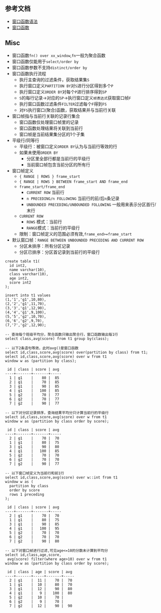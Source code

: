 ## 参考文档
- [窗口函数语法](http://www.postgres.cn/docs/10/sql-expressions.html#SYNTAX-WINDOW-FUNCTIONS)
- [窗口函数](http://www.postgres.cn/docs/10/functions-window.html)

## Misc
- 窗口函数`fn() over xx_window`,`fn`一般为聚合函数
- 窗口函数仅能用于`select/order by`
- 窗口函数参数不支持`distinct/order by`
- 窗口函数执行流程
    - 执行主查询的过滤条件，获取结果集`S`
    - 执行窗口定义`PARTITION BY`对`S`进行分区得到多个`P`
    - 执行窗口定义`ORDER BY`对每个`P`进行排序得到`SP`
    - `S`的每行记录->对应的`SP`->执行窗口定义`帧表达式`获取窗口帧`F`
    - 执行窗口函数过滤条件`FILTER`过滤每个`F`得到`FS`
    - 对`FS`执行窗口(聚合)函数，获取结果并与当前行关联
- 窗口帧指与当前行关联的记录行集合
    - 窗口函数仅处理窗口帧里的记录
    - 窗口函数处理结果将关联到当前行
    - 窗口帧是当前结果集分区的1个子集
- 平级行/同等行
    - 平级行：被窗口定义`ORDER BY`认为与当前行等效的行
    - 如果未使用`ORDER BY`
        - 分区里全部行都是当前行的平级行
        - 当前窗口帧包含当前分区的所有行
- 窗口帧定义
    - `{ RANGE | ROWS } frame_start` 
    - `{ RANGE | ROWS } BETWEEN frame_start AND frame_end`
    - `frame_start/frame_end`
        - `CURRENT ROW`             当前行
        - `n PRECEDING/n FOLLOWING` 当前行的前/后`n`条记录
        - `UNBOUNDED PRECEDING/UNBOUNDED FOLLOWING` 一般用来表示分区首行/末行
    - `CURRENT ROW`
        - `ROWS` 模式：当前行
        - `RANGE`模式：当前行的平级行
    - 限制：窗口帧定义的范围必须有效,`frame_end>=frame_start`
- 默认窗口帧：`RANGE BETWEEN UNBOUNDED PRECEDING AND CURRENT ROW`
    - 分区未排序：所有分区记录
    - 分区已排序：分区首记录到当前行的平级行
```
create table t1(
  id int2,
  name varchar(10),
  class varchar(10),
  age int2,
  score int2
);

insert into t1 values
(1,'1','g1',10,80),
(2,'2','g1',11,70),
(3,'3','g1',12,90),
(4,'4','g1',9,100),
(5,'5','g2',10,70),
(6,'6','g2',9,70),
(7,'7','g2',12,90);

-- 查询每个班级平均分，聚合函数只输出聚合行，窗口函数输出每1行
select class,avg(score) from t1 group by(class);

-- 以下2条语句等效，此时avg()是窗口函数
select id,class,score,avg(score) over(partition by class) from t1;
select id,class,score,avg(score) over w from t1
window w as (partition by class);

 id | class | score | avg 
----+-------+-------+-----
  1 | g1    |    80 |  85
  2 | g1    |    70 |  85
  3 | g1    |    90 |  85
  4 | g1    |   100 |  85
  5 | g2    |    70 |  77
  6 | g2    |    70 |  77
  7 | g2    |    90 |  77

-- 以下对分区记录排序，查询结果平均分只计算当前行的平级行
select id,class,score,avg(score) over w from t1
window w as (partition by class order by score);

 id | class | score | avg 
----+-------+-------+-----
  2 | g1    |    70 |  70
  1 | g1    |    80 |  75
  3 | g1    |    90 |  80
  4 | g1    |   100 |  85
  5 | g2    |    70 |  70
  6 | g2    |    70 |  70
  7 | g2    |    90 |  77
  
-- 以下窗口帧定义为当前行和前1行
select id,class,score,avg(score) over w::int from t1
window w as (
  partition by class 
  order by score
  rows 1 preceding
);

 id | class | score | avg 
----+-------+-------+-----
  2 | g1    |    70 |  70
  1 | g1    |    80 |  75
  3 | g1    |    90 |  85
  4 | g1    |   100 |  95
  5 | g2    |    70 |  70
  6 | g2    |    70 |  70
  7 | g2    |    90 |  80

-- 以下对窗口帧进行过滤,可见age<=10的分数未计算到平均分
select id,class,age,score,
 avg(score) filter(where age>10) over w from t1
window w as (partition by class order by score);

 id | class | age | score | avg 
----+-------+-----+-------+-----
  2 | g1    |  11 |    70 |  70
  1 | g1    |  10 |    80 |  70
  3 | g1    |  12 |    90 |  80
  4 | g1    |   9 |   100 |  80
  5 | g2    |  10 |    70 |    
  6 | g2    |   9 |    70 |    
  7 | g2    |  12 |    90 |  90

```